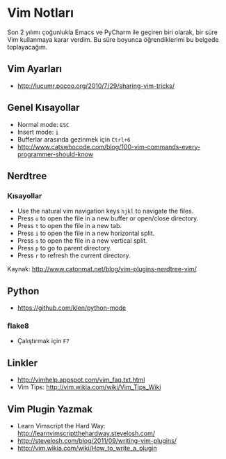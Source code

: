 # Vim Notları

Son 2 yılımı çoğunlukla Emacs ve PyCharm ile geçiren biri olarak,
bir süre Vim kullanmaya karar verdim. Bu süre boyunca öğrendiklerimi
bu belgede toplayacağım.

## Vim Ayarları

* http://lucumr.pocoo.org/2010/7/29/sharing-vim-tricks/

## Genel Kısayollar

* Normal mode: `ESC`
* Insert mode: `i`
* Bufferlar arasında gezinmek için `Ctrl+6`
* http://www.catswhocode.com/blog/100-vim-commands-every-programmer-should-know

## Nerdtree

### Kısayollar

* Use the natural vim navigation keys `hjkl` to navigate the files.
* Press `o` to open the file in a new buffer or open/close directory.
* Press `t` to open the file in a new tab.
* Press `i` to open the file in a new horizontal split.
* Press `s` to open the file in a new vertical split.
* Press `p` to go to parent directory.
* Press `r` to refresh the current directory.

Kaynak: http://www.catonmat.net/blog/vim-plugins-nerdtree-vim/

## Python

* https://github.com/klen/python-mode

### flake8

* Çalıştırmak için `F7`

## Linkler

* http://vimhelp.appspot.com/vim_faq.txt.html
* Vim Tips: http://vim.wikia.com/wiki/Vim_Tips_Wiki

## Vim Plugin Yazmak

* Learn Vimscript the Hard Way: http://learnvimscriptthehardway.stevelosh.com/
* http://stevelosh.com/blog/2011/09/writing-vim-plugins/
* http://vim.wikia.com/wiki/How_to_write_a_plugin
